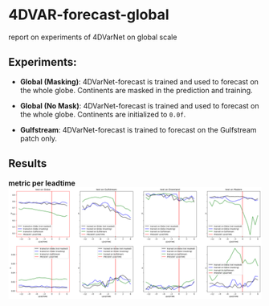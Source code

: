 # 4DVAR-forecast-global
report on experiments of 4DVarNet on global scale

## Experiments:

- **Global (Masking)**: 4DVarNet-forecast is trained and used to forecast on the whole globe. Continents are masked in the prediction and training.

- **Global (No Mask)**: 4DVarNet-forecast is trained and used to forecast on the whole globe. Continents are initialized to `0.0f`.

- **Gulfstream**: 4DVarNet-forecast is trained to forecast on the Gulfstream patch only.

## Results

**metric per leadtime**
![rmse_per_leadtime](figures/leadtime_graph_3_comparisons.png)
